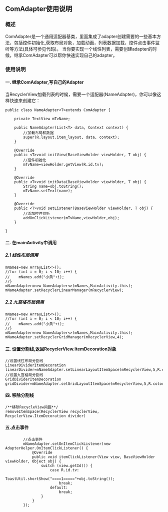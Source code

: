 ## ComAdapter使用说明

### 概述
ComAdapter是一个通用适配器基类，里面集成了adapter创建需要的一些基本方法，包括控件初始化,获取布局对象，加载动画，列表数据加载，控件点击事件监听等方法(具体可参见代码)。
当你要实现一个线性列表，需要创建adapter的时候，继承ComAdapter可以帮你快速实现自己的adapter。

### 使用说明
#### 一. 继承ComAdapter,写自己的Adapter
当RecyclerView加载列表的时候，需要一个适配器(NameAdapter)，你可以像这样快速来创建它：
```
public class NameAdapter<T>extends ComAdapter {

    private TextView mTvName;

    public NameAdapter(List<T> data, Context context) {
        //加载布局和数据
        super(R.layout.item_layout, data, context);
    }

    @Override
    public <T>void initView(BaseViewHolder viewHolder, T obj) {
        //控件初始化
        mTvName=viewHolder.getView(R.id.tv);
    }

    @Override
    public <T>void initData(BaseViewHolder viewHolder, T obj) {
        String name=obj.toString();
        mTvName.setText(name);
    }

    @Override
    public <T>void setListener(BaseViewHolder viewHolder, T obj) {
        //添加控件监听
        addOnClickListener(mTvName,viewHolder,obj);
    }

}
```
#### 二. 在mainActivity中调用
##### 2.1 线性布局调用
```
mNames=new ArrayList<>();
//for (int i = 0; i < 10; i++) {
//    mNames.add("小黄"+i);
//}
mNameAdapter=new NameAdapter<>(mNames,MainActivity.this);
mNameAdapter.setRecyclerLinearManager(mRecyclerView);
```
##### 2.2 九宫格布局调用
```
mNames=new ArrayList<>();
//for (int i = 0; i < 10; i++) {
//    mNames.add("小黄"+i);
//}
mNameAdapter=new NameAdapter<>(mNames,MainActivity.this);
mNameAdapter.setRecyclerGridManager(mRecyclerView,4);
```
#### 三. 设置分割线,返回RecyclerView.ItemDecoration对象
```
//设置线性布局分割线
LinearDividerItemDecoration linearDivider=mNameAdapter.setLinearLayoutItemSpace(mRecyclerView,5,R.color.colorAccent);
//设置九宫格局分割线
GridDividerItemDecoration gridDivider=mNameAdapter.setGridLayoutItemSpace(mRecyclerView,5,R.color.colorAccent);
```
#### 四. 移除分割线
```
/**移除RecycleView间距**/
removeItemSpace(RecyclerView recyclerView,  RecyclerView.ItemDecoration divider)
```
#### 五.点击事件
```
        //点击事件
        mNameAdapter.setOnItemClickListener(new AdapterHelper.OnItemClickListener() {
            @Override
            public void itemClickListener(View view, BaseViewHolder viewHolder, Object obj) {
                switch (view.getId()) {
                    case R.id.tv:
                        ToastUtil.shortShow("====1====="+obj.toString());
                        break;
                    default:
                        break;
                }
            }
        });
```
